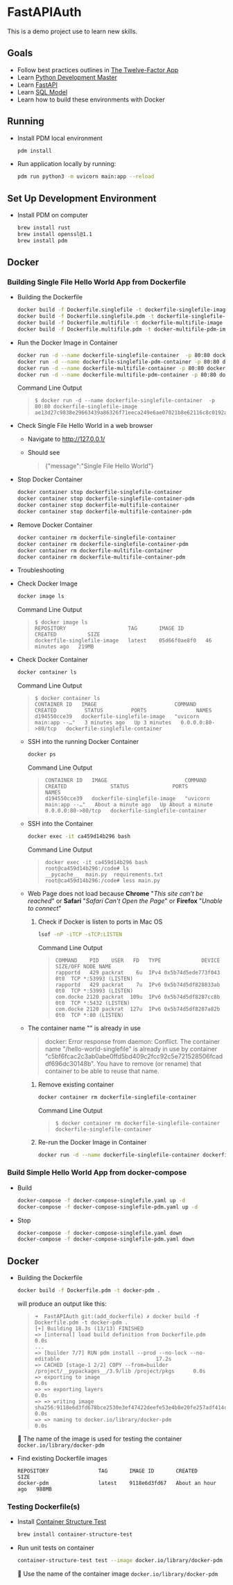 # FastAPIAuth
This is a demo project use to learn new skills.

## Goals
- Follow best practices outlines in [The Twelve-Factor App](https://12factor.net/)
- Learn [Python Development Master](https://pdm.fming.dev/)
- Learn [FastAPI](https://fastapi.tiangolo.com/)
- Learn [SQL Model](https://sqlmodel.tiangolo.com/)
- Learn how to build these environments with Docker

## Running
- Install PDM local environment

  ```sh
  pdm install
  ```

- Run application locally by running:

  ```sh
  pdm run python3 -m uvicorn main:app --reload
  ```

## Set Up Development Environment

- Install PDM on computer

  ```sh
  brew install rust
  brew install openssl@1.1
  brew install pdm
  ```

## Docker

### Building Single File Hello World App from Dockerfile

- Building the Dockerfile

  ```sh
  docker build -f Dockerfile.singlefile -t dockerfile-singlefile-image .
  docker build -f Dockerfile.singlefile.pdm -t dockerfile-singlefile-pdm-image .
  docker build -f Dockerfile.multifile -t dockerfile-multifile-image .
  docker build -f Dockerfile.multifile.pdm -t docker-multifile-pdm-image .
  ```

- Run the Docker Image in Container

  ```sh
  docker run -d --name dockerfile-singlefile-container  -p 80:80 dockerfile-singlefile-image
  docker run -d --name dockerfile-singlefile-pdm-container -p 80:80 dockerfile-singlefile-pdm-image
  docker run -d --name dockerfile-multifile-container -p 80:80 dockerfile-multifile-image
  docker run -d --name dockerfile-multifile-pdm-container -p 80:80 docker-multifile-pdm-image
  ```

  Command Line Output

    >```
    >$ docker run -d --name dockerfile-singlefile-container  -p 80:80 dockerfile-singlefile-image
    >ae13d27c9838e29663439a86326f71eeca249e6ae07021b8e62116c8c0192a9d
    >```

- Check Single File Hello World in a web browser

  - Navigate to http://127.0.0.1/

  - Should see

    >{"message":"Single File Hello World"}

- Stop Docker Container

  ```sh
  docker container stop dockerfile-singlefile-container
  docker container stop dockerfile-singlefile-container-pdm
  docker container stop dockerfile-multifile-container
  docker container stop dockerfile-multifile-container-pdm
  ```

- Remove Docker Container

  ```sh
  docker container rm dockerfile-singlefile-container
  docker container rm dockerfile-singlefile-container-pdm
  docker container rm dockerfile-multifile-container
  docker container rm dockerfile-multifile-container-pdm
  ```

- Troubleshooting

- Check Docker Image

  ```sh
  docker image ls
  ```

  Command Line Output

    >```
    >$ docker image ls
    >REPOSITORY                    TAG       IMAGE ID       CREATED          SIZE
    >dockerfile-singlefile-image   latest    05d66f0ae8f0   46 minutes ago   219MB
    >```

- Check Docker Container

  ```sh
  docker container ls
  ```

  Command Line Output

    >```
    >$ docker container ls
    >CONTAINER ID   IMAGE                         COMMAND                  CREATED         STATUS         PORTS                NAMES
    >d194550cce39   dockerfile-singlefile-image   "uvicorn main:app --…"   3 minutes ago   Up 3 minutes   0.0.0.0:80->80/tcp   dockerfile-singlefile-container
    >```

  - SSH into the running Docker Container

    ```sh
    docker ps
    ```

    Command Line Output

    >```docker ps
    >CONTAINER ID   IMAGE                         COMMAND                  CREATED              STATUS              PORTS                NAMES
    >d194550cce39   dockerfile-singlefile-image   "uvicorn main:app --…"   About a minute ago   Up About a minute   0.0.0.0:80->80/tcp   dockerfile-singlefile-container
    >```

  - SSH into the Container

    ```sh
    docker exec -it ca459d14b296 bash
    ```

    Command Line Output

    >```
    >docker exec -it ca459d14b296 bash
    >root@ca459d14b296:/code# ls
    >__pycache__  main.py  requirements.txt
    >root@ca459d14b296:/code# less main.py 
    >```


  - Web Page does not load because **Chrome** "_This site can’t be reached_" or **Safari** "_Safari Can't Open the Page_" or **Firefox** "_Unable to connect_"

    1. Check if Docker is listen to ports in Mac OS

       ```sh
       lsof -nP -iTCP -sTCP:LISTEN
       ```

       Command Line Output

        >```
        >COMMAND    PID    USER   FD   TYPE             DEVICE SIZE/OFF NODE NAME
        >rapportd   429 packrat    6u  IPv4 0x5b74d5ede773f043      0t0  TCP *:53993 (LISTEN)
        >rapportd   429 packrat    7u  IPv6 0x5b74d5df828833ab      0t0  TCP *:53993 (LISTEN)
        >com.docke 2120 packrat  109u  IPv6 0x5b74d5df8287cc8b      0t0  TCP *:5432 (LISTEN)
        >com.docke 2120 packrat  127u  IPv6 0x5b74d5df8287a82b      0t0  TCP *:80 (LISTEN)
        >```


  - The container name "<container>" is already in use

    >docker: Error response from daemon: Conflict. The container name "/hello-world-singlefile" is already in use by container "c5bf6fcac2c3ab0abe0ffd5bd409c2fcc92c5e721528506fcaddf696dc30148b". You have to remove (or rename) that container to be able to reuse that name.

    1. Remove existing container

       ```sh
       docker container rm dockerfile-singlefile-container
       ```

       Command Line Output

        >```
        >$ docker container rm dockerfile-singlefile-container
        >dockerfile-singlefile-container
        >```

    2. Re-run the Docker Image in Container

        ```sh
        docker run -d --name dockerfile-singlefile-container dockerfile-singlefile-image
        ```

### Build Simple Hello World App from docker-compose

- Build

  ```sh
  docker-compose -f docker-compose-singlefile.yaml up -d
  docker-compose -f docker-compose-singlefile-pdm.yaml up -d
  ```

- Stop

  ```sh
  docker-compose -f docker-compose-singlefile.yaml down
  docker-compose -f docker-compose-singlefile-pdm.yaml down
  ```


## Docker

- Building the Dockerfile

  ```sh
  docker build -f Dockerfile.pdm -t docker-pdm .
  ```

  will produce an output like this:

  >```
  >➜  FastAPIAuth git:(add_dockerfile) ✗ docker build -f Dockerfile.pdm -t docker-pdm .
  >[+] Building 18.3s (13/13) FINISHED                                                   
  > => [internal] load build definition from Dockerfile.pdm                                        0.0s
  > ...
  > => [builder 7/7] RUN pdm install --prod --no-lock --no-editable                               17.2s
  > => CACHED [stage-1 2/2] COPY --from=builder /project/__pypackages__/3.9/lib /project/pkgs      0.0s 
  > => exporting to image                                                                          0.0s 
  > => => exporting layers                                                                         0.0s 
  > => => writing image sha256:9118e6d3fd678bce2530e3ef47422deefe53e4b8e20fe257adf414cf0d627edb    0.0s 
  > => => naming to docker.io/library/docker-pdm                                                   0.0s 
  >```

  🔑 The name of the image is used for testing the container `docker.io/library/docker-pdm`

- Find existing Dockerfile images

  ```docker image ls
  REPOSITORY                TAG       IMAGE ID       CREATED             SIZE
  docker-pdm                latest    9118e6d3fd67   About an hour ago   988MB
  ```

### Testing Dockerfile(s)

- Install [Container Structure Test](https://github.com/GoogleContainerTools/container-structure-test)

  ```sh
  brew install container-structure-test
  ```

- Run unit tests on container

  ```sh
  container-structure-test test --image docker.io/library/docker-pdm --config unit-test-dockerfile-pdm.yaml
  ```

  🔑 Use the name of the container image `docker.io/library/docker-pdm`
